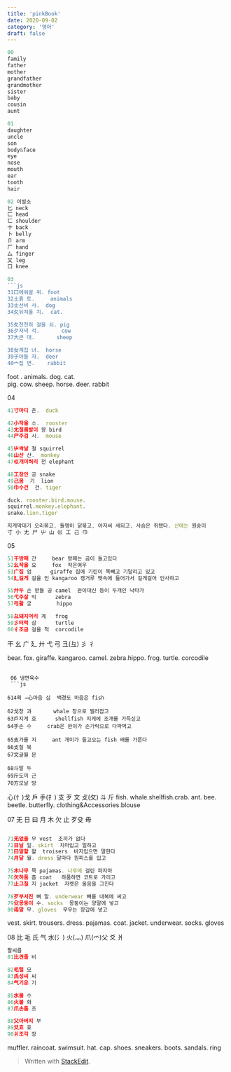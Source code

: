 ```yaml
---
title: 'pinkBook'
date: 2020-09-02
category: '영어'
draft: false
---
```

```js
00
family
father
mother
grandfather
grandmother
sister
baby
cousin
aunt

01
daughter
uncle
son
body&face
eye
nose
mouth
ear
tooth
hair

02 이발소
匕 neck
匚 head
匸 shoulder
十 back
卜 belly
卩 arm
厂 hand
厶 finger
又 leg
口 knee

03
```js
31囗에워쌀 위. foot 
32土흙 토.     animals
33士선비 사.  dog
34夂뒤쳐올 치.  cat.

35夊천천히 걸을 쇠. pig
36夕저녁 석.       cow
37大큰 대.       sheep

38女계집 녀.  horse
39子아들 자.  deer
40宀집 면.    rabbit 
```
 foot . animals. dog. cat.  
 pig. cow. sheep. 
 horse. deer. rabbit 
 
 04
```js
41寸마디 촌.  duck

42小작을 소.  rooster
43尢절름발이 왕 bird
44尸주검 시.  mouse

45屮싹날 철 squirrel
46山산 산.  monkey
47巛개미허리 천 elephant

48工장인 공 snake
49己몸  기  lion
50巾수건  건. tiger

duck. rooster.bird.mouse.
squirrel.monkey.elephant.
snake.lion.tiger

지게막대기 오리묶고, 돌멩이 닭묶고, 아저씨 새되고, 사슴은 쥐됐다. 산에는 원숭이
寸 小 尢 尸 屮 山 巛 工 己 巾
```
05
```js
51干방패 간     bear 방패는 곰이 들고있다
52幺작을 요     fox  작은여우
53广집 엄      giraffe 집에 기린이 목빼고 기달리고 있고
54廴길게 걸을 인 kangaroo 캥거루 뱃속에 들어가서 길게걸어 인사하고

55廾두 손 받들 공 camel  완이대신 등이 두개인 낙타가
56弋주살 익      zebra
57弓활 궁        hippo

58彑돼지머리 계   frog
59彡터럭 삼      turtle
60彳조금 걸을 척  corcodile
```
干 幺 广 廴 廾 弋 弓 彐(彑) 彡 彳

bear. fox. giraffe. kangaroo.
camel. zebra.hippo.
frog. turtle. corcodile
```

 06 냉면육수 
 ```js

614획 →心마음 심  백경도 마음은 fish

62戈창 과       whale 창으로 찔러잡고
63戶지게 호      shellfish 지게에 조개를 가득싣고
64手손 수     crab은 완이가 손가락으로 다파먹고

65支가를 지     ant 개미가 들고오는 fish 배를 가른다
66攴칠 복
67文글월 문

68斗말 두
69斤도끼 근
70方모날 방
```
 心(忄)戈 戶 手(扌) 支 歹 文 攴(攵) 斗 斤
fish. whale.shellfish.crab.
ant. bee. beetle.
butterfly. clothing&Accessories.blouse

07
 无 日 曰 月 木 欠 止 歹殳 毋
```js

71无없을 무 vest  조끼가 없다
72日날 일. skirt  치마입고 일하고 
73曰말할 왈  troisers  바지입으면 말한다 
74月달 월. dress 달마다 원피스를 입고

75木나무 목 pajamas. 나무에 걸린 파자마
76欠하품 흠 coat   하품하면 코트로 가리고
77止그칠 지 jacket  자켓은 울음을 그친다

78歹부서진 뼈 알. underwear 뼈를 내복에 싸고
79殳몽둥이 수. socks  몽둥이는 양말에 넣고
80毋말 무. gloves  무우는 장갑에 넣고
```
vest. skirt. trousers. dress.
pajamas. coat. jacket.
underwear. socks. gloves


08
比 毛 氏 气 水(氵) 火(灬) 爪(爫)父 爻 爿
```js
팔씨름
81比견줄 비

82毛털 모
83氏성씨 씨
84气기운 기

85水물 수
86火불 화
87爪손톱 조

88父아버지 부
89爻효 효
90爿조각 장
```
muffler. raincoat. swimsuit. hat.
cap. shoes. sneakers.
boots. sandals. ring
> Written with [StackEdit](https://stackedit.io/).
<!--stackedit_data:
eyJoaXN0b3J5IjpbLTE5MDc5MzgxNzMsMTkzNjk0NDA1MCwtMT
E3NDAzNTI3MywtMjgwNTYxNDk2LDE1MDcwNzM1ODgsMTYzNjYw
NzIzNywyNjE5ODI2MjksMzA2NjQxODg1XX0=
-->